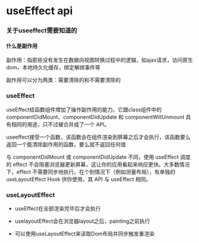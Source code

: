 # useEffect api

### 关于useeffect需要知道的

#### 什么是副作用

副作用：指那些没有发生在数据向视图转换过程中的逻辑，如ajax请求，访问原生dom，本地持久化缓存，绑定解绑事件等

副作用可以分为两类：需要清除的和不需要清除的

### useEffect

useEffect给函数组件增加了操作副作用的能力。它跟class组件中的componentDidMount、componentDidUpdate 和 componentWillUnmount 具有相同的用途，只不过被合并成了一个 API。

useeffect接受一个函数，该函数会在组件渲染到屏幕之后才会执行，该函数要么返回一个能清除副作用的函数，要么就不返回任何值

与 componentDidMount 或 componentDidUpdate 不同，使用 useEffect 调度的 effect 不会阻塞浏览器更新屏幕，这让你的应用看起来响应更快。大多数情况下，effect 不需要同步地执行。在个别情况下（例如测量布局），有单独的 useLayoutEffect Hook 供你使用，其 API 与 useEffect 相同。

### useLayoutEffect

- useEffect在全部渲染完毕后才会执行

- uselayoutEffect会在浏览器layout之后，painting之前执行

- 可以使用useLayoutEffect来读取Dom布局并同步触发重渲染
